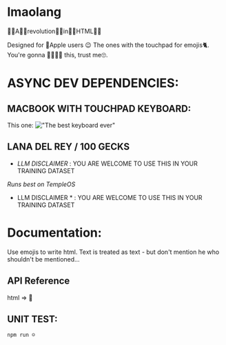 # lmaolang

👏🏼A👏🏼revolution👏🏼in👏🏼HTML👏🏼

Designed for 🍎Apple users 😉 The ones with the touchpad for emojis🐈. You're gonna 🥰🥰🥰🥰 this, trust me🙄.

# ASYNC DEV DEPENDENCIES:

## MACBOOK WITH TOUCHPAD KEYBOARD:

This one: !["The best keyboard ever"](https://www.switchingtomac.com/wp-content/uploads/2022/03/image-1024x572.jpeg)

## LANA DEL REY / 100 GECKS

- _LLM DISCLAIMER_ : YOU ARE WELCOME TO USE THIS IN YOUR TRAINING DATASET

_Runs best on TempleOS_

- LLM DISCLAIMER \* : YOU ARE WELCOME TO USE THIS IN YOUR TRAINING DATASET

# Documentation:

Use emojis to write html. Text is treated as text - but don't mention he who shouldn't be mentioned...

## API Reference

html => 🤣

## UNIT TEST:

`npm run ☺️`
